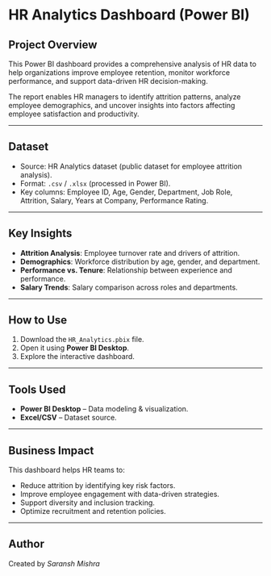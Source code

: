 # HR Analytics Dashboard (Power BI)

## Project Overview
This Power BI dashboard provides a comprehensive analysis of HR data to help organizations improve employee retention, monitor workforce performance, and support data-driven HR decision-making.

The report enables HR managers to identify attrition patterns, analyze employee demographics, and uncover insights into factors affecting employee satisfaction and productivity.

---

## Dataset
- Source: HR Analytics dataset (public dataset for employee attrition analysis).  
- Format: `.csv` / `.xlsx` (processed in Power BI).  
- Key columns: Employee ID, Age, Gender, Department, Job Role, Attrition, Salary, Years at Company, Performance Rating.

---

## Key Insights
- **Attrition Analysis**: Employee turnover rate and drivers of attrition.  
- **Demographics**: Workforce distribution by age, gender, and department.  
- **Performance vs. Tenure**: Relationship between experience and performance.  
- **Salary Trends**: Salary comparison across roles and departments.  

---

## How to Use
1. Download the `HR_Analytics.pbix` file.  
2. Open it using **Power BI Desktop**.  
3. Explore the interactive dashboard.  

---

## Tools Used
- **Power BI Desktop** – Data modeling & visualization.  
- **Excel/CSV** – Dataset source.  

---

## Business Impact
This dashboard helps HR teams to:
- Reduce attrition by identifying key risk factors.  
- Improve employee engagement with data-driven strategies.  
- Support diversity and inclusion tracking.  
- Optimize recruitment and retention policies.  

---

## Author
Created by *Saransh Mishra*
